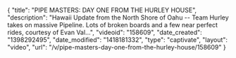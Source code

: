 {
    "title": "PIPE MASTERS: DAY ONE FROM THE HURLEY HOUSE",
    "description": "Hawaii Update from the North Shore of Oahu -- Team Hurley takes on massive Pipeline. Lots of broken boards and a few near perfect rides, courtesy of Evan Val...",
    "videoid": "158609",
    "date_created": "1398292495",
    "date_modified": "1418181332",
    "type": "captivate",
    "layout": "video",
    "url": "\/v\/pipe-masters-day-one-from-the-hurley-house\/158609"
}